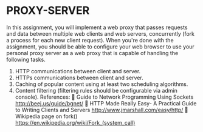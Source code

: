 # PROXY-SERVER

In this assignment, you will implement a web proxy that passes requests and data between multiple web clients and
web servers, concurrently (fork a process for each new client request). When you're done with the assignment, you
should be able to configure your web browser to use your personal proxy server as a web proxy that is capable of
handling the following tasks.
1. HTTP communications between client and server.
2. HTTPs communications between client and server.
3. Caching of popular content using at least two scheduling algorithms.
4. Content filtering (filtering rules should be configurable via admin console).
References:
 Guide to Network Programming Using Sockets
http://beej.us/guide/bgnet/
 HTTP Made Really Easy- A Practical Guide to Writing Clients and Servers
http://www.jmarshall.com/easy/http/
 Wikipedia page on fork()
https://en.wikipedia.org/wiki/Fork_(system_call)
